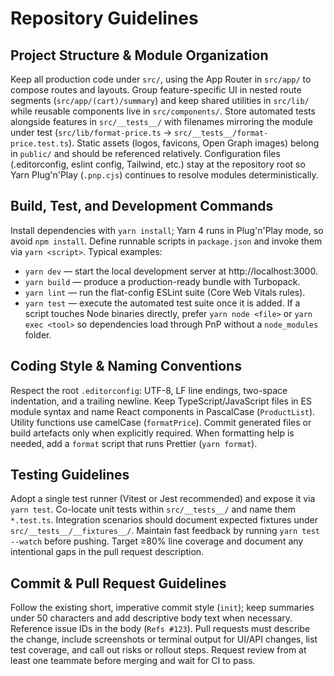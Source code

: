 # Repository Guidelines

## Project Structure & Module Organization
Keep all production code under `src/`, using the App Router in `src/app/` to compose routes and layouts. Group feature-specific UI in nested route segments (`src/app/(cart)/summary`) and keep shared utilities in `src/lib/` while reusable components live in `src/components/`. Store automated tests alongside features in `src/__tests__/` with filenames mirroring the module under test (`src/lib/format-price.ts` -> `src/__tests__/format-price.test.ts`). Static assets (logos, favicons, Open Graph images) belong in `public/` and should be referenced relatively. Configuration files (.editorconfig, eslint config, Tailwind, etc.) stay at the repository root so Yarn Plug'n'Play (`.pnp.cjs`) continues to resolve modules deterministically.

## Build, Test, and Development Commands
Install dependencies with `yarn install`; Yarn 4 runs in Plug'n'Play mode, so avoid `npm install`. Define runnable scripts in `package.json` and invoke them via `yarn <script>`. Typical examples:
- `yarn dev` — start the local development server at http://localhost:3000.
- `yarn build` — produce a production-ready bundle with Turbopack.
- `yarn lint` — run the flat-config ESLint suite (Core Web Vitals rules).
- `yarn test` — execute the automated test suite once it is added.
If a script touches Node binaries directly, prefer `yarn node <file>` or `yarn exec <tool>` so dependencies load through PnP without a `node_modules` folder.

## Coding Style & Naming Conventions
Respect the root `.editorconfig`: UTF-8, LF line endings, two-space indentation, and a trailing newline. Keep TypeScript/JavaScript files in ES module syntax and name React components in PascalCase (`ProductList`). Utility functions use camelCase (`formatPrice`). Commit generated files or build artefacts only when explicitly required. When formatting help is needed, add a `format` script that runs Prettier (`yarn format`).

## Testing Guidelines
Adopt a single test runner (Vitest or Jest recommended) and expose it via `yarn test`. Co-locate unit tests within `src/__tests__/` and name them `*.test.ts`. Integration scenarios should document expected fixtures under `src/__tests__/__fixtures__/`. Maintain fast feedback by running `yarn test --watch` before pushing. Target ≥80% line coverage and document any intentional gaps in the pull request description.

## Commit & Pull Request Guidelines
Follow the existing short, imperative commit style (`init`); keep summaries under 50 characters and add descriptive body text when necessary. Reference issue IDs in the body (`Refs #123`). Pull requests must describe the change, include screenshots or terminal output for UI/API changes, list test coverage, and call out risks or rollout steps. Request review from at least one teammate before merging and wait for CI to pass.
